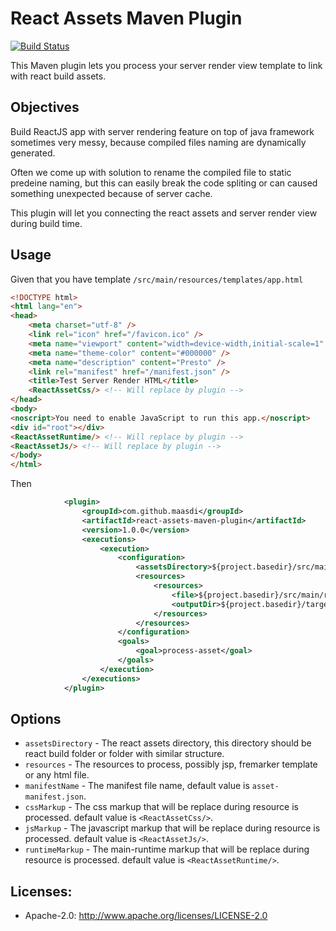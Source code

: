React Assets Maven Plugin
=======================
[![Build Status](https://travis-ci.org/maasdi/react-assets-maven-plugin.svg?branch=master)](https://travis-ci.org/maasdi/react-assets-maven-plugin/builds)

This Maven plugin lets you process your server render view template to link with react build assets.

## Objectives
Build ReactJS app with server rendering feature on top of java framework sometimes very messy,
because compiled files naming are dynamically generated.

Often we come up with solution to rename the compiled file to static predeine naming, but this
can easily break the code spliting or can caused something unexpected because of server cache.

This plugin will let you connecting the react assets and server render view during build time.


## Usage
Given that you have template `/src/main/resources/templates/app.html`
```html
<!DOCTYPE html>
<html lang="en">
<head>
    <meta charset="utf-8" />
    <link rel="icon" href="/favicon.ico" />
    <meta name="viewport" content="width=device-width,initial-scale=1" />
    <meta name="theme-color" content="#000000" />
    <meta name="description" content="Presto" />
    <link rel="manifest" href="/manifest.json" />
    <title>Test Server Render HTML</title>
    <ReactAssetCss/> <!-- Will replace by plugin -->
</head>
<body>
<noscript>You need to enable JavaScript to run this app.</noscript>
<div id="root"></div>
<ReactAssetRuntime/> <!-- Will replace by plugin -->
<ReactAssetJs/> <!-- Will replace by plugin -->
</body>
</html>
```

Then 

```xml
			<plugin>
                <groupId>com.github.maasdi</groupId>
                <artifactId>react-assets-maven-plugin</artifactId>
                <version>1.0.0</version>
                <executions>
                    <execution>
                        <configuration>
							<assetsDirectory>${project.basedir}/src/main/resources/public</assetsDirectory>
                            <resources>
                                <resources>
                                    <file>${project.basedir}/src/main/resources/templates/app.html</file>
                                    <outputDir>${project.basedir}/target/classes/templates</outputDir>
                                </resources>
                            </resources>
                        </configuration>
                        <goals>
                            <goal>process-asset</goal>
                        </goals>
                    </execution>
                </executions>
            </plugin>
```

## Options
* `assetsDirectory` - The react assets directory, this directory should be react build folder or folder with similar structure.
* `resources` - The resources to process, possibly jsp, fremarker template or any html file.
* `manifestName` - The manifest file name, default value is `asset-manifest.json`.
* `cssMarkup` - The css markup that will be replace during resource is processed. default value is `<ReactAssetCss/>`.
* `jsMarkup` - The javascript markup that will be replace during resource is processed. default value is `<ReactAssetJs/>`.
* `runtimeMarkup` - The main-runtime markup that will be replace during resource is processed. default value is `<ReactAssetRuntime/>`.

## Licenses:
* Apache-2.0: http://www.apache.org/licenses/LICENSE-2.0